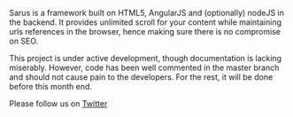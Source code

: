 Sarus is a framework built on HTML5, AngularJS and (optionally) nodeJS in the backend.
It provides unlimited scroll for your content while maintaining urls references in the browser, hence making sure there is no compromise on SEO.

This project is under active development, though documentation is lacking miserably. However, code has been well commented in the master branch and should not cause pain to the developers.
For the rest, it will be done before this month end.


Please follow us on [Twitter](https://twitter.com/projectsarus)
